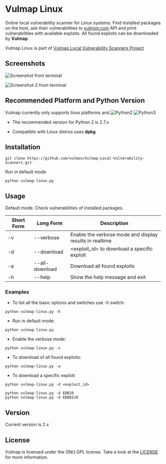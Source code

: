 # Vulmap Linux
Online local vulnerability scanner for Linux systems. Find installed packages on the host, ask their vulnerabilities to [vulmon.com](http://vulmon.com) API and print vulnerabilities with available exploits. All found exploits can be downloaded by **Vulmap**.

Vulmap Linux is part of [Vulmap Local Vulnerability Scanners Project](https://github.com/vulmon/Vulmap-Local-Vulnerability-Scanners)

## Screenshots
![Screenshot from terminal](https://raw.githubusercontent.com/vulmon/Vulmap-Local-Vulnerability-Scanners/master/Vulmap-Linux/screenshot.png)

![Screenshot-2 from terminal](https://raw.githubusercontent.com/vulmon/Vulmap-Local-Vulnerability-Scanners/master/Vulmap-Linux/screenshot-all-download-exploit.png)

## Recommended Platform and Python Version
Vulmap currently only supports linux platforms and ![Python2](https://camo.githubusercontent.com/91573a399273230bbd7a6391aff545172fe49fb5/68747470733a2f2f696d672e736869656c64732e696f2f62616467652f507974686f6e2d322d79656c6c6f772e737667) ![Python3](https://img.shields.io/badge/Python-3-blue)
* The recommended version for Python 2 is 2.7.x

* Compatible with Linux distros uses **dpkg**

## Installation
```
git clone https://github.com/vulmon/Vulmap-Local-Vulnerability-Scanners.git
```

Run in default mode
```
python vulmap-linux.py
```

## Usage
Default mode. Check vulnerabilities of installed packages.

Short Form | Long Form      | Description
-----------| ---------------| -------------
-v         | --verbose      | Enable the verbose mode and display results in realtime
-d         | --download     | <exploit_id> to download a specific exploit
-a         | --all-download | Download all found exploits 
-h         | --help         | Show the help message and exit

### Examples
* To list all the basic options and switches use -h switch:
```
python vulmap-linux.py -h
```
* Run in default mode:
```
python vulmap-linux.py
```
* Enable the verbose mode:
```
python vulmap-linux.py -v
```
* To download of all found exploits:
```
python vulmap-linux.py -a
```
* To download a specific exploit:
```
python vulmap-linux.py -d <exploit_id>

python vulmap-linux.py -d EDB20
python vulmap-linux.py -d EDB8310
```

## Version
Current version is 2.x

## License
Vulmap is licensed under the GNU GPL license. Take a look at the [LICENSE](https://github.com/vulmon/Vulmap-Local-Vulnerability-Scanners/blob/master/LICENSE) for more information.

